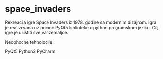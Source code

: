 # space_invaders
Rekreacija igre Space Invaders iz 1978. godine sa modernim dizajnom. Igra je realizovana uz pomoc PyQt5 biblioteke u python programskom jeziku. Cilj igre je uništiti sve vanzemaljce.  

Neophodne tehnologije : 

  PyQt5 Python3 PyCharm
